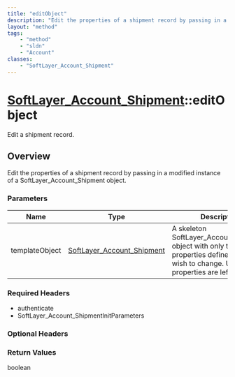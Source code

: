 ```yaml
---
title: "editObject"
description: "Edit the properties of a shipment record by passing in a modified instance of a SoftLayer_Account_Shipment object."
layout: "method"
tags:
    - "method"
    - "sldn"
    - "Account"
classes:
    - "SoftLayer_Account_Shipment"
---
```

# [SoftLayer_Account_Shipment](/reference/services/SoftLayer_Account_Shipment)::editObject

Edit a shipment record.


## Overview 
Edit the properties of a shipment record by passing in a modified instance of a SoftLayer_Account_Shipment object. 

### Parameters 
|Name | Type | Description |
| --- | --- | --- |
|templateObject| <a href='/reference/datatypes/SoftLayer_Account_Shipment'>SoftLayer_Account_Shipment </a>| A skeleton SoftLayer_Account_Shipment object with only the properties defined that you wish to change. Unchanged properties are left alone.|


### Required Headers
* authenticate
* SoftLayer_Account_ShipmentInitParameters

### Optional Headers

### Return Values
boolean

